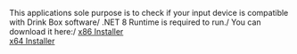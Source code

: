 This applications sole purpose is to check if your input device is compatible with Drink Box software/
.NET 8 Runtime is required to run./
You can download it here:/
[x86 Installer](https://dotnet.microsoft.com/en-us/download/dotnet/thank-you/runtime-desktop-8.0.1-windows-x86-installer)\
[x64 Installer](https://dotnet.microsoft.com/en-us/download/dotnet/thank-you/runtime-desktop-8.0.1-windows-x64-installer)

